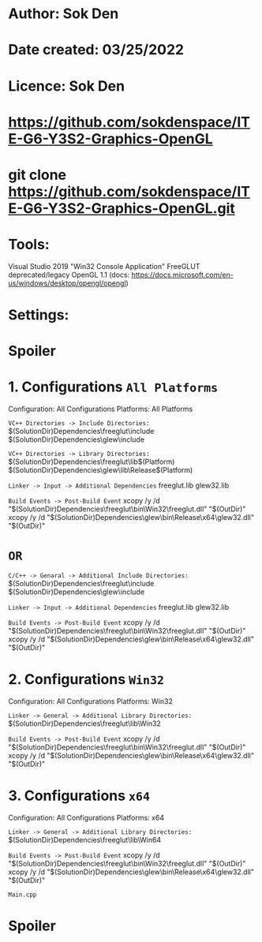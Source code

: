 # Author: Sok Den
# Date created: 03/25/2022
# Licence: Sok Den

# https://github.com/sokdenspace/ITE-G6-Y3S2-Graphics-OpenGL
# git clone https://github.com/sokdenspace/ITE-G6-Y3S2-Graphics-OpenGL.git

# Tools:

Visual Studio 2019
"Win32 Console Application"
FreeGLUT
deprecated/legacy OpenGL 1.1 (docs: https://docs.microsoft.com/en-us/windows/desktop/opengl/opengl)

# Settings:

# Spoiler

# 1. Configurations `All Platforms`
Configuration: All Configurations
Platforms: All Platforms

`VC++ Directories -> Include Directories:`
$(SolutionDir)Dependencies\freeglut\include
$(SolutionDir)Dependencies\glew\include

`VC++ Directories -> Library Directories:`
$(SolutionDir)Dependencies\freeglut\lib\$(Platform)
$(SolutionDir)Dependencies\glew\lib\Release\$(Platform)

`Linker -> Input -> Additional Dependencies`
freeglut.lib
glew32.lib

`Build Events -> Post-Build Event`
xcopy /y /d "$(SolutionDir)Dependencies\freeglut\bin\Win32\freeglut.dll" "$(OutDir)"
xcopy /y /d "$(SolutionDir)Dependencies\glew\bin\Release\x64\glew32.dll" "$(OutDir)"

# `OR`

`C/C++ -> Genaral -> Additional Include Directories:`
$(SolutionDir)Dependencies\freeglut\include
$(SolutionDir)Dependencies\glew\include

`Linker -> Input -> Additional Dependencies`
freeglut.lib
glew32.lib

`Build Events -> Post-Build Event`
xcopy /y /d "$(SolutionDir)Dependencies\freeglut\bin\Win32\freeglut.dll" "$(OutDir)"
xcopy /y /d "$(SolutionDir)Dependencies\glew\bin\Release\x64\glew32.dll" "$(OutDir)"

# 2. Configurations `Win32`
Configuration: All Configurations
Platforms: Win32

`Linker -> General -> Additional Library Directories:`
$(SolutionDir)Dependencies\freeglut\lib\Win32

`Build Events -> Post-Build Event`
xcopy /y /d "$(SolutionDir)Dependencies\freeglut\bin\Win32\freeglut.dll" "$(OutDir)"
xcopy /y /d "$(SolutionDir)Dependencies\glew\bin\Release\x64\glew32.dll" "$(OutDir)"

# 3. Configurations `x64`
Configuration: All Configurations
Platforms: x64

`Linker -> General -> Additional Library Directories:`
$(SolutionDir)Dependencies\freeglut\lib\Win64

`Build Events -> Post-Build Event`
xcopy /y /d "$(SolutionDir)Dependencies\freeglut\bin\Win32\freeglut.dll" "$(OutDir)"
xcopy /y /d "$(SolutionDir)Dependencies\glew\bin\Release\x64\glew32.dll" "$(OutDir)"

`Main.cpp`

# Spoiler